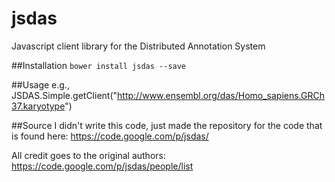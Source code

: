 # jsdas
Javascript client library for the Distributed Annotation System

##Installation
`bower install jsdas --save`

##Usage
e.g., JSDAS.Simple.getClient("http://www.ensembl.org/das/Homo_sapiens.GRCh37.karyotype")

##Source
I didn't write this code, just made the repository for the code that is found here: https://code.google.com/p/jsdas/

All credit goes to the original authors: https://code.google.com/p/jsdas/people/list
